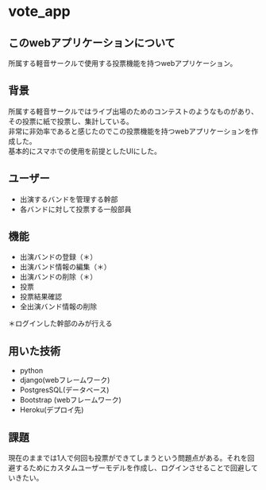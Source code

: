 # vote_app

## このwebアプリケーションについて
所属する軽音サークルで使用する投票機能を持つwebアプリケーション。

## 背景
所属する軽音サークルではライブ出場のためのコンテストのようなものがあり、その投票に紙で投票し、集計している。  
非常に非効率であると感じたのでこの投票機能を持つwebアプリケーションを作成した。  
基本的にスマホでの使用を前提としたUIにした。

## ユーザー
- 出演するバンドを管理する幹部
- 各バンドに対して投票する一般部員

## 機能
- 出演バンドの登録（＊）
- 出演バンド情報の編集（＊）
- 出演バンドの削除（＊）
- 投票
- 投票結果確認
- 全出演バンド情報の削除

＊ログインした幹部のみが行える

## 用いた技術
- python 
- django(webフレームワーク)
- PostgresSQL(データベース)
- Bootstrap (webフレームワーク)
- Heroku(デプロイ先)

## 課題
現在のままでは1人で何回も投票ができてしまうという問題点がある。それを回避するためにカスタムユーザーモデルを作成し、ログインさせることで回避していきたい。

